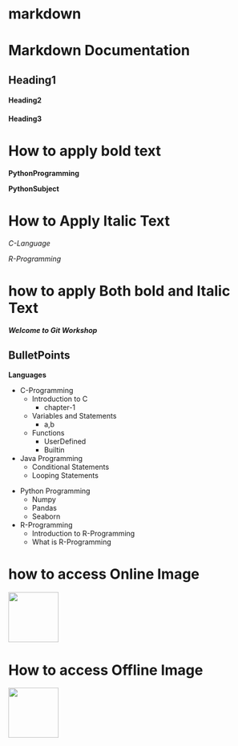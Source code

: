 # markdown


# Markdown Documentation

## Heading1

#### Heading2

#### Heading3

# How to apply bold text

**PythonProgramming**

__PythonSubject__

# How to Apply Italic Text

*C-Language*

_R-Programming_

# how to apply Both bold and Italic Text

***Welcome to Git Workshop***

## BulletPoints

**Languages**

+ C-Programming
  + Introduction to C
    * chapter-1
  + Variables and Statements
    * a,b
  + Functions
    * UserDefined
    * Builtin
+ Java Programming
  + Conditional Statements
  + Looping Statements
- Python Programming
  + Numpy
  + Pandas
  + Seaborn 
- R-Programming
  - Introduction to R-Programming
  - What is R-Programming

# how to access Online Image

<img src="https://www.iams-india.com/images/free-sample-banner-mobile.png" height=100px width=100px>

# How to access Offline Image

<img src="https://github.com/BhargaviGopisetty32/markdown/blob/master/law-gavel-balance-book_4752x3168.jpg?raw=true" height=100px width=100px>
